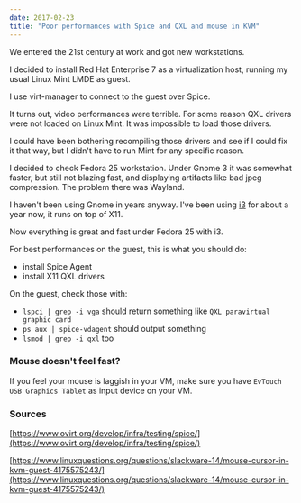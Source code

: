 ```yaml
---
date: 2017-02-23
title: "Poor performances with Spice and QXL and mouse in KVM"
---
```


We entered the 21st century at work and got new workstations.

I decided to install Red Hat Enterprise 7 as a virtualization host, running my usual Linux Mint LMDE as guest.

I use virt-manager to connect to the guest over Spice.

It turns out, video performances were terrible. For some reason QXL drivers were not loaded on Linux Mint. It was impossible to load those drivers.

I could have been bothering recompiling those drivers and see if I could fix it that way, but I didn't have to run Mint for any specific reason.

I decided to check Fedora 25 workstation. Under Gnome 3 it was somewhat faster, but still not blazing fast, and displaying artifacts like bad jpeg compression. The problem there was Wayland.

I haven't been using Gnome in years anyway. I've been using [i3](https://i3wm.org/) for about a year now, it runs on top of X11.

Now everything is great and fast under Fedora 25 with i3.

For best performances on the guest, this is what you should do:

- install Spice Agent
- install X11 QXL drivers

On the guest, check those with:

- `lspci | grep -i vga` should return something like `QXL paravirtual graphic card`
- `ps aux | spice-vdagent` should output something
- `lsmod | grep -i qxl` too

### Mouse doesn't feel fast?

If you feel your mouse is laggish in your VM, make sure you have `EvTouch USB Graphics Tablet` as input device on your VM.

### Sources

[https://www.ovirt.org/develop/infra/testing/spice/](https://www.ovirt.org/develop/infra/testing/spice/)

[https://www.linuxquestions.org/questions/slackware-14/mouse-cursor-in-kvm-guest-4175575243/](https://www.linuxquestions.org/questions/slackware-14/mouse-cursor-in-kvm-guest-4175575243/)
